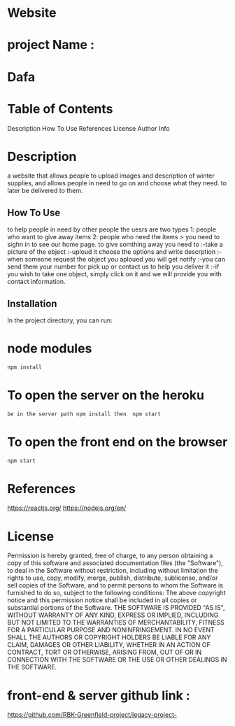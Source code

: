 
# Website
#  project Name :
# Dafa

# Table of Contents

Description
How To Use
References
License
Author Info

# Description
 a website that allows people to upload images and description of winter supplies, and allows people in need to go on and choose what they need. to later be delivered to them.
​

## How To Use
to help people in need by other people
the uesrs are two types 1: people who want to give away items
2: people who need the items
	> you need to sighn in to see our home page.
	to give somthing away you need to 
	:-take a picture of the object
	:-uploud it choose the options and write descrption
	:-when someone request the object you aploued you will get notify
	:-you can send them your number for pick up or contact us to help you deliver  it
	:-if you wish to take one object, simply click on it and we will provide you with 
	contact information.

  ## Installation
In the project directory, you can run:

# node modules
```bash
npm install
```
# To open the server on the heroku
```bash
be in the server path npm install then  npm start 
```
 # To open the front end  on the browser
```bash
npm start 
```

# References
https://reactjs.org/
https://nodejs.org/en/


# License
Permission is hereby granted, free of charge, to any person obtaining a copy of this software and associated documentation files (the "Software"), to deal in the Software without restriction, including without limitation the rights to use, copy, modify, merge, publish, distribute, sublicense, and/or sell copies of the Software, and to permit persons to whom the Software is furnished to do so, subject to the following conditions: The above copyright notice and this permission notice shall be included in all copies or substantial portions of the Software. THE SOFTWARE IS PROVIDED "AS IS", WITHOUT WARRANTY OF ANY KIND, EXPRESS OR IMPLIED, INCLUDING BUT NOT LIMITED TO THE WARRANTIES OF MERCHANTABILITY, FITNESS FOR A PARTICULAR PURPOSE AND NONINFRINGEMENT. IN NO EVENT SHALL THE AUTHORS OR COPYRIGHT HOLDERS BE LIABLE FOR ANY CLAIM, DAMAGES OR OTHER LIABILITY, WHETHER IN AN ACTION OF CONTRACT, TORT OR OTHERWISE, ARISING FROM, OUT OF OR IN CONNECTION WITH THE SOFTWARE OR THE USE OR OTHER DEALINGS IN THE SOFTWARE.


# front-end & server github link :
https://github.com/RBK-Greenfield-project/legacy-project-
